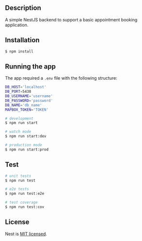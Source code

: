 ## Description

A simple NestJS backend to support a basic appointment booking application.

## Installation

```bash
$ npm install
```

## Running the app

The app required a `.env` file with the following structure:

```bash
DB_HOST='localhost'
DB_PORT=5438
DB_USERNAME='username'
DB_PASSWORD='password'
DB_NAME='db_name'
MAPBOX_TOKEN='TOKEN'
```

```bash
# development
$ npm run start

# watch mode
$ npm run start:dev

# production mode
$ npm run start:prod
```

## Test

```bash
# unit tests
$ npm run test

# e2e tests
$ npm run test:e2e

# test coverage
$ npm run test:cov
```

## License

Nest is [MIT licensed](https://github.com/nestjs/nest/blob/master/LICENSE).
